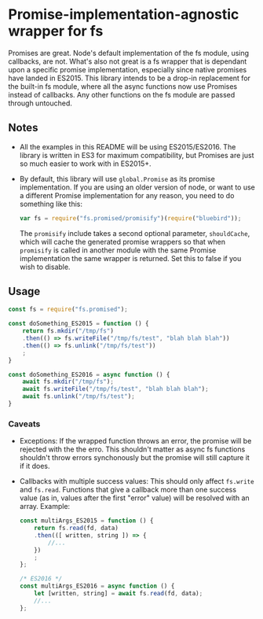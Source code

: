 # Promise-implementation-agnostic wrapper for fs #

Promises are great. Node's default implementation of the fs module, using
callbacks, are not. What's also not great is a fs wrapper that is dependant
upon a specific promise implementation, especially since native promises have
landed in ES2015. This library intends to be a drop-in replacement for the
built-in fs module, where all the async functions now use Promises instead of
callbacks. Any other functions on the fs module are passed through untouched.

## Notes ##
* All the examples in this README will be using ES2015/ES2016. The library is
  written in ES3 for maximum compatibility, but Promises are just so much easier
  to work with in ES2015+.

* By default, this library will use `global.Promise` as its promise
  implementation. If you are using an older version of node, or want to use a
  different Promise implementation for any reason, you need to do something
  like this:

  ```javascript
  var fs = require("fs.promised/promisify")(require("bluebird"));
  ```

  The `promisify` include takes a second optional parameter, `shouldCache`,
  which will cache the generated promise wrappers so that when `promisify` is
  called in another module with the same Promise implementation the same wrapper
  is returned. Set this to false if you wish to disable.

## Usage ##

```javascript
const fs = require("fs.promised");

const doSomething_ES2015 = function () {
    return fs.mkdir("/tmp/fs")
    .then(() => fs.writeFile("/tmp/fs/test", "blah blah blah"))
    .then(() => fs.unlink("/tmp/fs/test"))
    ;
}

const doSomething_ES2016 = async function () {
    await fs.mkdir("/tmp/fs");
    await fs.writeFile("/tmp/fs/test", "blah blah blah");
    await fs.unlink("/tmp/fs/test");
}
```

### Caveats ###

* Exceptions:
    If the wrapped function throws an error, the promise will be rejected with
    the the erro. This shouldn't matter as async fs functions shouldn't throw
    errors synchonously but the promise will still capture it if it does.

* Callbacks with multiple success values:
    This should only affect `fs.write` and `fs.read`. Functions that give a
    callback more than one success value (as in, values after the first "error"
    value) will be resolved with an array. Example:

    ```javascript
    const multiArgs_ES2015 = function () {
        return fs.read(fd, data)
        .then(([ written, string ]) => {
            //...
        })
        ;
    };

    /* ES2016 */
    const multiArgs_ES2016 = async function () {
        let [written, string] = await fs.read(fd, data);
        //...
    };
    ```

